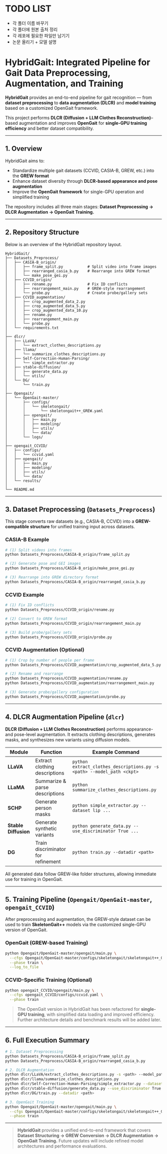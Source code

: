 # TODO LIST

- 각 폴더 이름 바꾸기
- 각 폴더에 원본 출처 정리
- 각 레포에 필요한 파일만 남기기
- 논문 올리기 + 모델 설명

# HybridGait: Integrated Pipeline for Gait Data Preprocessing, Augmentation, and Training

**HybridGait** provides an end-to-end pipeline for gait recognition —
from **dataset preprocessing** to **data augmentation (DLCR)** and **model training** based on a customized OpenGait framework.

This project performs **DLCR (Diffusion + LLM Clothes Reconstruction)**–based augmentation
and improves **OpenGait** for **single-GPU training efficiency** and better dataset compatibility.

---

## 1. Overview

HybridGait aims to:

* Standardize multiple gait datasets (CCVID, CASIA-B, GREW, etc.) into the **GREW format**
* Enhance dataset diversity through **DLCR-based appearance and pose augmentation**
* Improve the **OpenGait framework** for single-GPU operation and simplified training

The repository includes all three main stages:
**Dataset Preprocessing → DLCR Augmentation → OpenGait Training.**

---

## 2. Repository Structure

Below is an overview of the HybridGait repository layout.

```
HybridGait/
├── Datasets_Preprocess/
│   ├── CASIA-B_origin/
│   │   ├── frame_split.py           # Split video into frame images
│   │   ├── rearranged_casia_b.py    # Rearrange into GREW format
│   │   └── make_pose_gei.py
│   ├── CCVID_origin/
│   │   ├── rename.py                # Fix ID conflicts
│   │   ├── rearrangement_main.py    # GREW-style rearrangement
│   │   └── probe.py                 # Create probe/gallery sets
│   ├── CCVID_augmentation/
│   │   ├── crop_augmented_data_2.py
│   │   ├── crop_augmented_data_5.py
│   │   ├── crop_augmented_data_10.py
│   │   ├── rename.py
│   │   ├── rearrangement_main.py
│   │   └── probe.py
│   └── requirements.txt
│
├── dlcr/
│   ├── LLaVA/
│   │   └── extract_clothes_descriptions.py
│   ├── llama/
│   │   └── summarize_clothes_descriptions.py
│   ├── Self-Correction-Human-Parsing/
│   │   └── simple_extractor.py
│   ├── stable-diffusion/
│   │   ├── generate_data.py
│   │   └── utils/
│   └── DG/
│       └── train.py
│
├── Opengait/
│   └── OpenGait-master/
│       ├── configs/
│       │   └── skeletongait/
│       │       └── skeletongait++_GREW.yaml
│       ├── opengait/
│       │   ├── main.py
│       │   ├── modeling/
│       │   ├── utils/
│       │   └── data/
│       └── logs/
│
├── opengait_CCVID/
│   ├── configs/
│   │   └── ccvid.yaml
│   ├── opengait/
│   │   ├── main.py
│   │   ├── modeling/
│   │   ├── utils/
│   │   └── data/
│   └── results/
│
└── README.md
```

---

## 3. Dataset Preprocessing (`Datasets_Preprocess`)

This stage converts raw datasets (e.g., CASIA-B, CCVID) into a **GREW-compatible structure**
for unified training input across datasets.

### CASIA-B Example

```bash
# (1) Split videos into frames
python Datasets_Preprocess/CASIA-B_origin/frame_split.py

# (2) Generate pose and GEI images
python Datasets_Preprocess/CASIA-B_origin/make_pose_gei.py

# (3) Rearrange into GREW directory format
python Datasets_Preprocess/CASIA-B_origin/rearranged_casia_b.py
```

### CCVID Example

```bash
# (1) Fix ID conflicts
python Datasets_Preprocess/CCVID_origin/rename.py

# (2) Convert to GREW format
python Datasets_Preprocess/CCVID_origin/rearrangement_main.py

# (3) Build probe/gallery sets
python Datasets_Preprocess/CCVID_origin/probe.py
```

### CCVID Augmentation (Optional)

```bash
# (1) Crop by number of people per frame
python Datasets_Preprocess/CCVID_augmentation/crop_augmented_data_5.py

# (2) Rename and rearrange
python Datasets_Preprocess/CCVID_augmentation/rename.py
python Datasets_Preprocess/CCVID_augmentation/rearrangement_main.py

# (3) Generate probe/gallery configuration
python Datasets_Preprocess/CCVID_augmentation/probe.py
```

---

## 4. DLCR Augmentation Pipeline (`dlcr`)

**DLCR (Diffusion + LLM Clothes Reconstruction)** performs appearance- and pose-level augmentation.
It extracts clothing descriptions, generates masks, and synthesizes new variants using diffusion models.

| Module               | Function                           | Example Command                                                        |
| -------------------- | ---------------------------------- | ---------------------------------------------------------------------- |
| **LLaVA**            | Extract clothing descriptions      | `python extract_clothes_descriptions.py -s <path> --model_path <ckpt>` |
| **LLaMA**            | Summarize & parse descriptions     | `python summarize_clothes_descriptions.py`                             |
| **SCHP**             | Generate person masks              | `python simple_extractor.py --dataset lip ...`                         |
| **Stable Diffusion** | Generate synthetic variants        | `python generate_data.py --use_discriminator True ...`                 |
| **DG**               | Train discriminator for refinement | `python train.py --datadir <path>`                                     |

All generated data follow GREW-like folder structures,
allowing immediate use for training in OpenGait.

---

## 5. Training Pipeline (`Opengait/OpenGait-master`, `opengait_CCVID`)

After preprocessing and augmentation,
the GREW-style dataset can be used to train **SkeletonGait++** models
via the customized single-GPU version of OpenGait.

### OpenGait (GREW-based Training)

```bash
python Opengait/OpenGait-master/opengait/main.py \
  --cfgs Opengait/OpenGait-master/configs/skeletongait/skeletongait++_GREW.yaml \
  --phase train \
  --log_to_file
```

### CCVID-Specific Training (Optional)

```bash
python opengait_CCVID/opengait/main.py \
  --cfgs opengait_CCVID/configs/ccvid.yaml \
  --phase train
```

> The OpenGait version in HybridGait has been refactored for **single-GPU training**,
> with simplified data loading and improved efficiency.
> Further architecture details and benchmark results will be added later.

---

## 6. Full Execution Summary

```bash
# 1️. Dataset Preprocessing
python Datasets_Preprocess/CASIA-B_origin/frame_split.py
python Datasets_Preprocess/CASIA-B_origin/rearranged_casia_b.py

# 2️. DLCR Augmentation
python dlcr/LLaVA/extract_clothes_descriptions.py -s <path> --model_path <ckpt>
python dlcr/llama/summarize_clothes_descriptions.py
python dlcr/Self-Correction-Human-Parsing/simple_extractor.py --dataset lip ...
python dlcr/stable-diffusion/generate_data.py --use_discriminator True ...
python dlcr/DG/train.py --datadir <path>

# 3️. OpenGait Training
python Opengait/OpenGait-master/opengait/main.py \
  --cfgs Opengait/OpenGait-master/configs/skeletongait/skeletongait++_GREW.yaml \
  --phase train
```

---

> **HybridGait** provides a unified end-to-end framework that covers
> **Dataset Structuring → GREW Conversion → DLCR Augmentation → OpenGait Training.**
> Future updates will include refined model architectures and performance evaluations.

